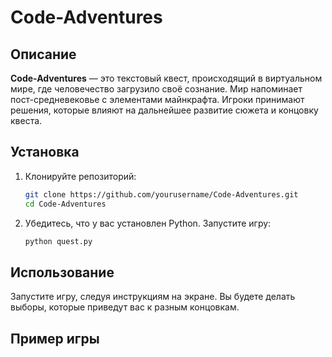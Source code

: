 # Code-Adventures

## Описание

**Code-Adventures** — это текстовый квест, происходящий в виртуальном мире, где человечество загрузило своё сознание. Мир напоминает пост-средневековье с элементами майнкрафта. Игроки принимают решения, которые влияют на дальнейшее развитие сюжета и концовку квеста.

## Установка

1. Клонируйте репозиторий:
    ```sh
    git clone https://github.com/yourusername/Code-Adventures.git
    cd Code-Adventures
    ```

2. Убедитесь, что у вас установлен Python. Запустите игру:
    ```sh
    python quest.py
    ```

## Использование

Запустите игру, следуя инструкциям на экране. Вы будете делать выборы, которые приведут вас к разным концовкам.

## Пример игры


